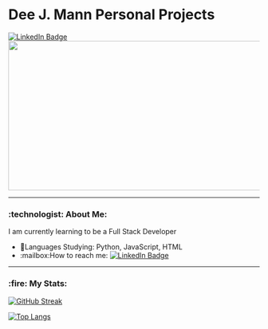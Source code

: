 <h1>Dee J. Mann Personal Projects</h1>

<div id="badges">
  <a href="https://www.linkedin.com/in/manndj/">
    <img src="https://img.shields.io/badge/LinkedIn-blue?style=for-the-badge&logo=linkedin&logoColor=white" alt="LinkedIn Badge"/>
  </a>
</div>

<div align="center">
  <img src="https://media.giphy.com/media/dWesBcTLavkZuG35MI/giphy.gif" width="600" height="300"/>
</div>
<hr>
<h3>:technologist: About Me:</h3>
<div align="left">
I am currently learning to be a Full Stack Developer
  <ul>
  <li>📖Languages Studying: Python, JavaScript, HTML</li>
  <li>:mailbox:How to reach me: <a href="https://www.linkedin.com/in/manndj/"><img src="https://img.shields.io/badge/LinkedIn-blue?style=flat&logo=linkedin&logoColor=white" alt="LinkedIn Badge"/></a></li>
</ul>
</div>
<hr>
<h3>:fire: My Stats:</h3>

[![GitHub Streak](http://github-readme-streak-stats.herokuapp.com?user=DeeJaeMann&theme=dark&date_format=j%20M%5B%20Y%5D)](https://git.io/streak-stats)

[![Top Langs](https://github-readme-stats.vercel.app/api/top-langs/?username=DeeJaeMann&layout=compact&theme=vision-friendly-dark)](https://github.com/anuraghazra/github-readme-stats)

<!---
DeeJaeMann/DeeJaeMann is a ✨ special ✨ repository because its `README.md` (this file) appears on your GitHub profile.
You can click the Preview link to take a look at your changes.

Guide for ReadMe
https://www.sitepoint.com/github-profile-readme/
--->
